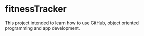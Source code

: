 ﻿# fitnessTracker

This project intended to learn how to use GitHub, object oriented programming and app development.
